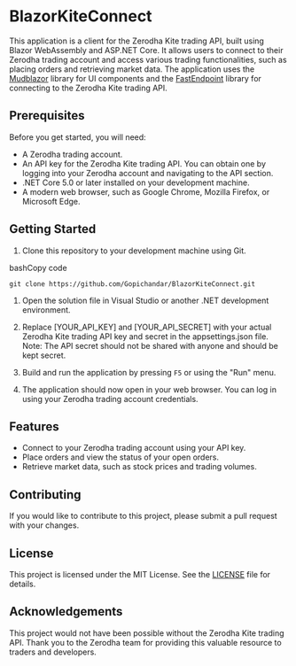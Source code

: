 BlazorKiteConnect
===============================

This application is a client for the Zerodha Kite trading API, built using Blazor WebAssembly and ASP.NET Core. It allows users to connect to their Zerodha trading account and access various trading functionalities, such as placing orders and retrieving market data. The application uses the [Mudblazor](https://github.com/MudBlazor/MudBlazor) library for UI components and the [FastEndpoint](https://github.com/FastEndpoints/FastEndpoints) library for connecting to the Zerodha Kite trading API.

Prerequisites
-------------

Before you get started, you will need:

-   A Zerodha trading account.
-   An API key for the Zerodha Kite trading API. You can obtain one by logging into your Zerodha account and navigating to the API section.
-   .NET Core 5.0 or later installed on your development machine.
-   A modern web browser, such as Google Chrome, Mozilla Firefox, or Microsoft Edge.

Getting Started
---------------

1.  Clone this repository to your development machine using Git.

bashCopy code

`git clone https://github.com/Gopichandar/BlazorKiteConnect.git`

1.  Open the solution file in Visual Studio or another .NET development environment.

2.  Replace [YOUR_API_KEY] and [YOUR_API_SECRET] with your actual Zerodha Kite trading API key and secret in the appsettings.json file. Note: The API secret should not be shared with anyone and should be kept secret.

3.  Build and run the application by pressing `F5` or using the "Run" menu.

4.  The application should now open in your web browser. You can log in using your Zerodha trading account credentials.

Features
--------

-   Connect to your Zerodha trading account using your API key.
-   Place orders and view the status of your open orders.
-   Retrieve market data, such as stock prices and trading volumes.

Contributing
------------

If you would like to contribute to this project, please submit a pull request with your changes.

License
-------

This project is licensed under the MIT License. See the [LICENSE](https://chat.openai.com/LICENSE) file for details.

Acknowledgements
----------------

This project would not have been possible without the Zerodha Kite trading API. Thank you to the Zerodha team for providing this valuable resource to traders and developers.
